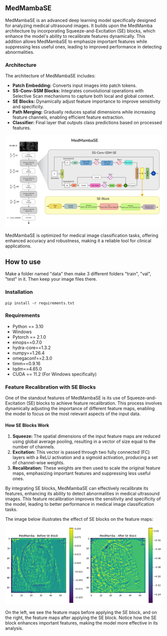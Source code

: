 ## MedMambaSE

MedMambaSE is an advanced deep learning model specifically designed for analyzing medical ultrasound images. It builds upon the MedMamba architecture by incorporating Squeeze-and-Excitation (SE) blocks, which enhance the model's ability to recalibrate features dynamically. This addition allows MedMambaSE to emphasize important features while suppressing less useful ones, leading to improved performance in detecting abnormalities.

### Architecture

The architecture of MedMambaSE includes:

- **Patch Embedding:** Converts input images into patch tokens.
- **SS-Conv-SSM Blocks:** Integrates convolutional operations with Selective Scan mechanisms to capture both local and global context.
- **SE Blocks:** Dynamically adjust feature importance to improve sensitivity and specificity.
- **Path Merging:** Gradually reduces spatial dimensions while increasing feature channels, enabling efficient feature extraction.
- **Classifier:** Final layer that outputs class predictions based on processed features.

![MedMambaSE Architecture](https://github.com/Tanjim-Islam/MedMambaSE/blob/7b450c975e07a454322167b9d3cdc93e77609980/images/architecture.png)


MedMambaSE is optimized for medical image classification tasks, offering enhanced accuracy and robustness, making it a reliable tool for clinical applications.

## How to use

Make a folder named "data" then make 3 different folders "train", "val", "test" in it. Then keep your image files there.

### Installation

```
pip install -r requirements.txt
```

### Requirements

- Python == 3.10
- Windows
- Pytorch == 2.1.0
- einops==0.7.0
- hydra-core==1.3.2
- numpy==1.26.4
- omegaconf==2.3.0
- timm==0.9.16
- tqdm==4.65.0
- CUDA == 11.2 (For Windows specifically)

### Feature Recalibration with SE Blocks

One of the standout features of MedMambaSE is its use of Squeeze-and-Excitation (SE) blocks to achieve feature recalibration. This process involves dynamically adjusting the importance of different feature maps, enabling the model to focus on the most relevant aspects of the input data. 

#### How SE Blocks Work

1. **Squeeze:** The spatial dimensions of the input feature maps are reduced using global average pooling, resulting in a vector of size equal to the number of channels.
2. **Excitation:** This vector is passed through two fully connected (FC) layers with a ReLU activation and a sigmoid activation, producing a set of channel-wise weights.
3. **Recalibration:** These weights are then used to scale the original feature maps, emphasizing important features and suppressing less useful ones.

By integrating SE blocks, MedMambaSE can effectively recalibrate its features, enhancing its ability to detect abnormalities in medical ultrasound images. This feature recalibration improves the sensitivity and specificity of the model, leading to better performance in medical image classification tasks.

The image below illustrates the effect of SE blocks on the feature maps:

![Feature Recalibration](https://github.com/Tanjim-Islam/MedMambaSE/blob/999f652ef899ef1b2f5d7f221a36438834c82aa2/images/recalibration.png)

On the left, we see the feature maps before applying the SE block, and on the right, the feature maps after applying the SE block. Notice how the SE block enhances important features, making the model more effective in its analysis.

